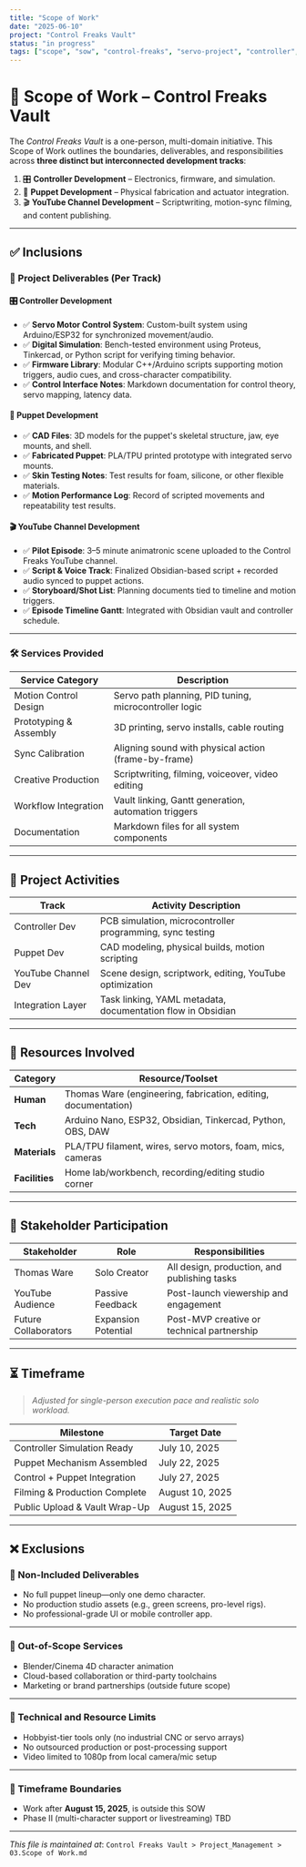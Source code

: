 ```yaml
---
title: "Scope of Work"
date: "2025-06-10"
project: "Control Freaks Vault"
status: "in progress"
tags: ["scope", "sow", "control-freaks", "servo-project", "controller", "puppet", "youtube"]
---
```


# 📜 Scope of Work – Control Freaks Vault

The *Control Freaks Vault* is a one-person, multi-domain initiative. This Scope of Work outlines the boundaries, deliverables, and responsibilities across **three distinct but interconnected development tracks**:

1. 🎛 **Controller Development** – Electronics, firmware, and simulation.
2. 🤖 **Puppet Development** – Physical fabrication and actuator integration.
3. 🎬 **YouTube Channel Development** – Scriptwriting, motion-sync filming, and content publishing.

---

## ✅ Inclusions

### 🔧 Project Deliverables (Per Track)

#### 🎛 Controller Development

* ✅ **Servo Motor Control System**: Custom-built system using Arduino/ESP32 for synchronized movement/audio.
* ✅ **Digital Simulation**: Bench-tested environment using Proteus, Tinkercad, or Python script for verifying timing behavior.
* ✅ **Firmware Library**: Modular C++/Arduino scripts supporting motion triggers, audio cues, and cross-character compatibility.
* ✅ **Control Interface Notes**: Markdown documentation for control theory, servo mapping, latency data.

#### 🤖 Puppet Development

* ✅ **CAD Files**: 3D models for the puppet's skeletal structure, jaw, eye mounts, and shell.
* ✅ **Fabricated Puppet**: PLA/TPU printed prototype with integrated servo mounts.
* ✅ **Skin Testing Notes**: Test results for foam, silicone, or other flexible materials.
* ✅ **Motion Performance Log**: Record of scripted movements and repeatability test results.

#### 🎬 YouTube Channel Development

* ✅ **Pilot Episode**: 3–5 minute animatronic scene uploaded to the Control Freaks YouTube channel.
* ✅ **Script & Voice Track**: Finalized Obsidian-based script + recorded audio synced to puppet actions.
* ✅ **Storyboard/Shot List**: Planning documents tied to timeline and motion triggers.
* ✅ **Episode Timeline Gantt**: Integrated with Obsidian vault and controller schedule.

---

### 🛠️ Services Provided

| Service Category          | Description                                                |
|---------------------------|------------------------------------------------------------|
| Motion Control Design     | Servo path planning, PID tuning, microcontroller logic     |
| Prototyping & Assembly    | 3D printing, servo installs, cable routing                 |
| Sync Calibration          | Aligning sound with physical action (frame-by-frame)       |
| Creative Production       | Scriptwriting, filming, voiceover, video editing           |
| Workflow Integration      | Vault linking, Gantt generation, automation triggers       |
| Documentation             | Markdown files for all system components                   |

---

## 🧩 Project Activities

| Track                 | Activity Description                                          |
|----------------------|---------------------------------------------------------------|
| Controller Dev       | PCB simulation, microcontroller programming, sync testing     |
| Puppet Dev           | CAD modeling, physical builds, motion scripting               |
| YouTube Channel Dev  | Scene design, scriptwork, editing, YouTube optimization       |
| Integration Layer    | Task linking, YAML metadata, documentation flow in Obsidian   |

---

## 🧰 Resources Involved

| Category           | Resource/Toolset                                               |
|--------------------|----------------------------------------------------------------|
| **Human**          | Thomas Ware (engineering, fabrication, editing, documentation)|
| **Tech**           | Arduino Nano, ESP32, Obsidian, Tinkercad, Python, OBS, DAW     |
| **Materials**      | PLA/TPU filament, wires, servo motors, foam, mics, cameras     |
| **Facilities**     | Home lab/workbench, recording/editing studio corner            |

---

## 👥 Stakeholder Participation

| Stakeholder        | Role                | Responsibilities                               |
|--------------------|---------------------|------------------------------------------------|
| Thomas Ware        | Solo Creator        | All design, production, and publishing tasks   |
| YouTube Audience   | Passive Feedback    | Post-launch viewership and engagement          |
| Future Collaborators| Expansion Potential| Post-MVP creative or technical partnership     |

---

## ⏳ Timeframe

> *Adjusted for single-person execution pace and realistic solo workload.*

| Milestone                          | Target Date    |
|-----------------------------------|----------------|
| Controller Simulation Ready       | July 10, 2025  |
| Puppet Mechanism Assembled        | July 22, 2025  |
| Control + Puppet Integration      | July 27, 2025  |
| Filming & Production Complete     | August 10, 2025|
| Public Upload & Vault Wrap-Up     | August 15, 2025|

---

## ❌ Exclusions

### 🚫 Non-Included Deliverables

* No full puppet lineup—only one demo character.
* No production studio assets (e.g., green screens, pro-level rigs).
* No professional-grade UI or mobile controller app.

---

### 🚫 Out-of-Scope Services

* Blender/Cinema 4D character animation
* Cloud-based collaboration or third-party toolchains
* Marketing or brand partnerships (outside future scope)

---

### 🚫 Technical and Resource Limits

* Hobbyist-tier tools only (no industrial CNC or servo arrays)
* No outsourced production or post-processing support
* Video limited to 1080p from local camera/mic setup

---

### 🚫 Timeframe Boundaries

* Work after **August 15, 2025**, is outside this SOW
* Phase II (multi-character support or livestreaming) TBD

---

*This file is maintained at*: `Control Freaks Vault > Project_Management > 03.Scope of Work.md`
